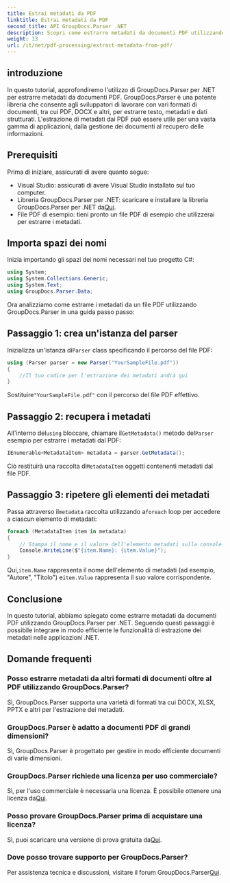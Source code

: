 ```yaml
---
title: Estrai metadati da PDF
linktitle: Estrai metadati da PDF
second_title: API GroupDocs.Parser .NET
description: Scopri come estrarre metadati da documenti PDF utilizzando GroupDocs.Parser per .NET. Questa guida completa copre istruzioni dettagliate e prerequisiti.
weight: 13
url: /it/net/pdf-processing/extract-metadata-from-pdf/
---
```

## introduzione
In questo tutorial, approfondiremo l'utilizzo di GroupDocs.Parser per .NET per estrarre metadati da documenti PDF. GroupDocs.Parser è una potente libreria che consente agli sviluppatori di lavorare con vari formati di documenti, tra cui PDF, DOCX e altri, per estrarre testo, metadati e dati strutturati. L'estrazione di metadati dai PDF può essere utile per una vasta gamma di applicazioni, dalla gestione dei documenti al recupero delle informazioni.
## Prerequisiti
Prima di iniziare, assicurati di avere quanto segue:
- Visual Studio: assicurati di avere Visual Studio installato sul tuo computer.
-  Libreria GroupDocs.Parser per .NET: scaricare e installare la libreria GroupDocs.Parser per .NET da[Qui](https://releases.groupdocs.com/parser/net/).
- File PDF di esempio: tieni pronto un file PDF di esempio che utilizzerai per estrarre i metadati.

## Importa spazi dei nomi
Inizia importando gli spazi dei nomi necessari nel tuo progetto C#:
```csharp
using System;
using System.Collections.Generic;
using System.Text;
using GroupDocs.Parser.Data;
```

Ora analizziamo come estrarre i metadati da un file PDF utilizzando GroupDocs.Parser in una guida passo passo:
## Passaggio 1: crea un'istanza del parser
 Inizializza un'istanza di`Parser` class specificando il percorso del file PDF:
```csharp
using (Parser parser = new Parser("YourSampleFile.pdf"))
{
    //Il tuo codice per l'estrazione dei metadati andrà qui
}
```
 Sostituire`"YourSampleFile.pdf"` con il percorso del file PDF effettivo.
## Passaggio 2: recupera i metadati
 All'interno del`using` bloccare, chiamare il`GetMetadata()` metodo del`Parser` esempio per estrarre i metadati dal PDF:
```csharp
IEnumerable<MetadataItem> metadata = parser.GetMetadata();
```
 Ciò restituirà una raccolta di`MetadataItem` oggetti contenenti metadati dal file PDF.
## Passaggio 3: ripetere gli elementi dei metadati
 Passa attraverso il`metadata` raccolta utilizzando a`foreach` loop per accedere a ciascun elemento di metadati:
```csharp
foreach (MetadataItem item in metadata)
{
    // Stampa il nome e il valore dell'elemento metadati sulla console
    Console.WriteLine($"{item.Name}: {item.Value}");
}
```
 Qui,`item.Name` rappresenta il nome dell'elemento di metadati (ad esempio, "Autore", "Titolo") e`item.Value` rappresenta il suo valore corrispondente.

## Conclusione
In questo tutorial, abbiamo spiegato come estrarre metadati da documenti PDF utilizzando GroupDocs.Parser per .NET. Seguendo questi passaggi è possibile integrare in modo efficiente le funzionalità di estrazione dei metadati nelle applicazioni .NET.

## Domande frequenti
### Posso estrarre metadati da altri formati di documenti oltre al PDF utilizzando GroupDocs.Parser?
Sì, GroupDocs.Parser supporta una varietà di formati tra cui DOCX, XLSX, PPTX e altri per l'estrazione dei metadati.
### GroupDocs.Parser è adatto a documenti PDF di grandi dimensioni?
Sì, GroupDocs.Parser è progettato per gestire in modo efficiente documenti di varie dimensioni.
### GroupDocs.Parser richiede una licenza per uso commerciale?
 Sì, per l'uso commerciale è necessaria una licenza. È possibile ottenere una licenza da[Qui](https://purchase.groupdocs.com/buy).
### Posso provare GroupDocs.Parser prima di acquistare una licenza?
 Sì, puoi scaricare una versione di prova gratuita da[Qui](https://releases.groupdocs.com/).
### Dove posso trovare supporto per GroupDocs.Parser?
 Per assistenza tecnica e discussioni, visitare il forum GroupDocs.Parser[Qui](https://forum.groupdocs.com/c/parser/17).